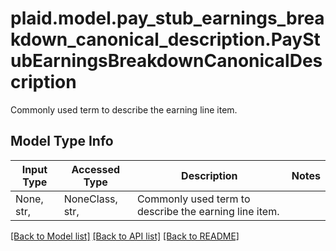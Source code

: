 # plaid.model.pay_stub_earnings_breakdown_canonical_description.PayStubEarningsBreakdownCanonicalDescription

Commonly used term to describe the earning line item.

## Model Type Info
Input Type | Accessed Type | Description | Notes
------------ | ------------- | ------------- | -------------
None, str,  | NoneClass, str,  | Commonly used term to describe the earning line item. | 

[[Back to Model list]](../../README.md#documentation-for-models) [[Back to API list]](../../README.md#documentation-for-api-endpoints) [[Back to README]](../../README.md)

